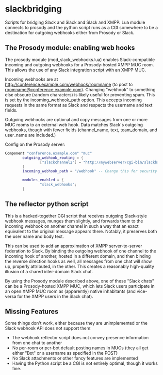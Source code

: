 # slackbridging

Scripts for bridging Slack and Slack and Slack and XMPP. Lua module connects to prosody and the python script runs as a CGI somewhere to be a destination for outgoing webhooks either from Prosody or Slack.

## The Prosody module: enabling web hooks

The prosody module (mod_slack_webhooks.lua) enables Slack-compatible incoming and outgoing webhooks for a Prosody-hosted XMPP MUC room. This allows the use of any Slack integration script with an XMPP MUC.

Incoming webhooks are at http://conference.example.com/webhook/roomname (to post to roomname@conference.example.com). Changing "webhook" to something else obscure (random characters) is likely useful for preventing spam. This is set by the incoming_webhook_path option. This accepts incoming requests in the same format as Slack and respects the username and text fields.

Outgoing webhooks are optional and copy messages from one or more MUC rooms to an external web hook. Data matches Slack's outgoing webhooks, though with fewer fields (channel_name, text, team_domain, and user_name are included.)

Config on the Prosody server:

```lua
Component "conference.example.com" "muc"
        outgoing_webhook_routing = {
                ["slackchannel2"] = "http://mywebserver/cgi-bin/slackbridge.py",
        }
        incoming_webhook_path = "/webhook" -- Change this for security by obscurity

        modules_enabled = {
                "slack_webhooks";
        }
```

## The reflector python script

This is a hacked-together CGI script that receives outgoing Slack-style webhook messages, munges them slightly, and forwards them to the incoming webhook on another channel in such a way that an exact equivalent to the original message appears there. Notably, it preserves both the user name and body text.

This can be used to add an approximation of XMPP server-to-server federation to Slack. By binding the outgoing webhook of one channel to the incoming hook of another, hosted in a different domain, and then binding the reverse direction hooks as well, all messages from one chat will show up, properly attributed, in the other. This creates a reasonably high-quality illusion of a shared inter-domain Slack chat.

By using the Prosody module described above, one of these "Slack chats" can be a Prosody-hosted XMPP MUC, which lets Slack users participate in an open XMPP MUC room as (apparently) native inhabitants (and vice-versa for the XMPP users in the Slack chat).

## Missing Features

Some things don't work, either because they are unimplemented or the Slack webhook API does not support them:
* The webhook reflector script does not convey presence information from one chat to another
* No per-room or per-bot default posting names in MUCs (they all get either "Bot" or a username as specified in the POST)
* No Slack attachments or other fancy features are implemented
* Having the Python script be a CGI is not entirely optimal, though it works fine.
